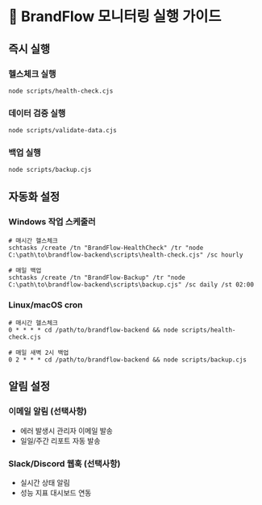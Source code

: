 
# 🚀 BrandFlow 모니터링 실행 가이드

## 즉시 실행

### 헬스체크 실행
```bash
node scripts/health-check.cjs
```

### 데이터 검증 실행  
```bash
node scripts/validate-data.cjs
```

### 백업 실행
```bash
node scripts/backup.cjs
```

## 자동화 설정

### Windows 작업 스케줄러
```batch
# 매시간 헬스체크
schtasks /create /tn "BrandFlow-HealthCheck" /tr "node C:\path\to\brandflow-backend\scripts\health-check.cjs" /sc hourly

# 매일 백업
schtasks /create /tn "BrandFlow-Backup" /tr "node C:\path\to\brandflow-backend\scripts\backup.cjs" /sc daily /st 02:00
```

### Linux/macOS cron
```cron
# 매시간 헬스체크
0 * * * * cd /path/to/brandflow-backend && node scripts/health-check.cjs

# 매일 새벽 2시 백업
0 2 * * * cd /path/to/brandflow-backend && node scripts/backup.cjs
```

## 알림 설정

### 이메일 알림 (선택사항)
- 에러 발생시 관리자 이메일 발송
- 일일/주간 리포트 자동 발송

### Slack/Discord 웹훅 (선택사항)  
- 실시간 상태 알림
- 성능 지표 대시보드 연동
